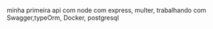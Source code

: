 minha primeira api com node com express, multer, trabalhando com Swagger,typeOrm, Docker,
postgresql